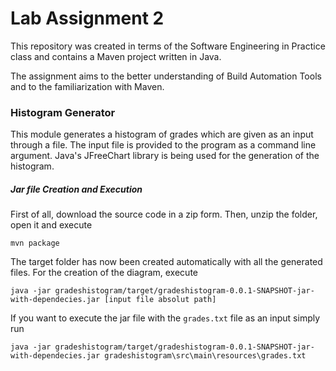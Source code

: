 # Lab Assignment 2
This repository was created in terms of the Software Engineering in Practice class and contains a Maven project written in Java. 

The assignment aims to the better understanding of Build Automation Tools and to the familiarization with Maven.

### Histogram Generator

This module generates a histogram of grades which are given as an input through a file. The input file is provided
to the program as a command line argument. Java's JFreeChart library is being used for the generation of the histogram.

##### Jar file Creation and Execution

First of all, download the source code in a zip form. Then, unzip the folder, open it and execute

``` mvn package ```

The target folder has now been created automatically with all the generated files. For the creation of the diagram, execute

``` java -jar gradeshistogram/target/gradeshistogram-0.0.1-SNAPSHOT-jar-with-dependecies.jar [input file absolut path] ```

If you want to execute the jar file with the `grades.txt` file as an input simply run

``` java -jar gradeshistogram/target/gradeshistogram-0.0.1-SNAPSHOT-jar-with-dependecies.jar gradeshistogram\src\main\resources\grades.txt ```